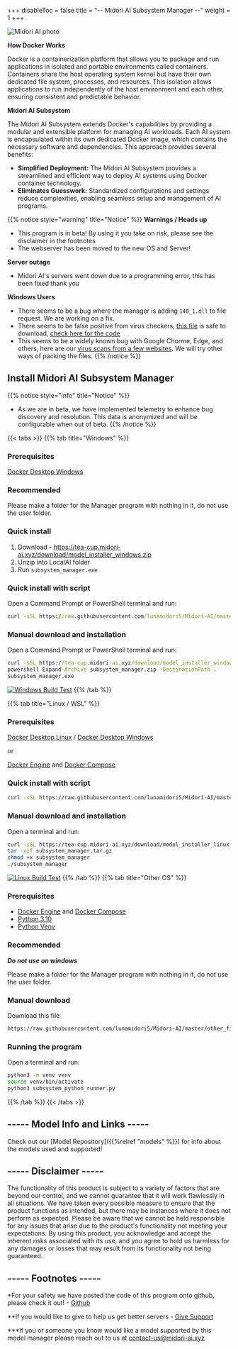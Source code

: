 +++
disableToc = false
title = "-- Midori AI Subsystem Manager --"
weight = 1
+++

![Midori AI photo](https://tea-cup.midori-ai.xyz/download/logosubsystem.png)

**How Docker Works**

Docker is a containerization platform that allows you to package and run applications in isolated and portable environments called containers. Containers share the host operating system kernel but have their own dedicated file system, processes, and resources. This isolation allows applications to run independently of the host environment and each other, ensuring consistent and predictable behavior.

**Midori AI Subsystem**

The Midori AI Subsystem extends Docker's capabilities by providing a modular and extensible platform for managing AI workloads. Each AI system is encapsulated within  its own dedicated Docker image, which contains the necessary software and dependencies. This approach provides several benefits:

* **Simplified Deployment:** The Midori AI Subsystem provides a streamlined and efficient way to deploy AI systems using Docker container technology.
* **Eliminates Guesswork:** Standardized configurations and settings reduce complexities, enabling seamless setup and management of AI programs.

{{% notice style="warning" title="Notice" %}}
**Warnings / Heads up**
- This program is in beta! By using it you take on risk, please see the disclaimer in the footnotes
- The webserver has been moved to the new OS and Server!

**Server outage**
- Midori AI's servers went down due to a programming error, this has been fixed thank you

**Windows Users**
- There seems to be a bug where the manager is adding ``140_1.dll`` to file request. We are working on a fix.
- There seems to be false positive from virus checkers, [this file](https://tea-cup.midori-ai.xyz/download/model_installer_windows.zip) is safe to download, [check here for the code](https://github.com/lunamidori5/Midori-AI/tree/master/other_files)
- This seems to be a widely known bug with Google Chorme, Edge, and others, here are our [virus scans from a few websites](https://www.virustotal.com/gui/url/6d36b491ed76cc9f1e284b43fe7fcd4158696edb5730b614469bbdf6f1e616f0/details). We will try other ways of packing the files.
{{% /notice %}}

## Install Midori AI Subsystem Manager

{{% notice style="info" title="Notice" %}}
- As we are in beta, we have implemented telemetry to enhance bug discovery and resolution. This data is anonymized and will be configurable when out of beta.
{{% /notice %}}

{{< tabs >}}
{{% tab title="Windows" %}}
### Prerequisites
[Docker Desktop Windows](https://docs.docker.com/desktop/install/windows-install/)

### Recommended
Please make a folder for the Manager program with nothing in it, do not use the user folder.

### Quick install

1. Download - https://tea-cup.midori-ai.xyz/download/model_installer_windows.zip
2. Unzip into LocalAI folder
3. Run `subsystem_manager.exe`

### Quick install with script

Open a Command Prompt or PowerShell terminal and run:

```bat
curl -sSL https://raw.githubusercontent.com/lunamidori5/Midori-AI/master/other_files/model_installer/shell_files/model_installer.bat -o subsystem_manager.bat && subsystem_manager.bat
```

### Manual download and installation

Open a Command Prompt or PowerShell terminal and run:

```bat
curl -sSL https://tea-cup.midori-ai.xyz/download/model_installer_windows.zip -o subsystem_manager.zip
powershell Expand-Archive subsystem_manager.zip -DestinationPath .
subsystem_manager.exe
```
[![Windows Build Test](https://github.com/lunamidori5/Midori-AI/actions/workflows/Windows_Build_Test.yml/badge.svg?branch=master)](https://github.com/lunamidori5/Midori-AI/actions/workflows/Windows_Build_Test.yml)
{{% /tab %}}

{{% tab title="Linux / WSL" %}}
### Prerequisites
[Docker Desktop Linux](https://docs.docker.com/desktop/install/linux-install/) / [Docker Desktop Windows](https://docs.docker.com/desktop/install/windows-install/)

or 

[Docker Engine](https://docs.docker.com/engine/install/) and [Docker Compose](https://docs.docker.com/compose/install/)

### Quick install with script

```sh
curl -sSL https://raw.githubusercontent.com/lunamidori5/Midori-AI/master/other_files/model_installer/shell_files/model_installer.sh | sh
```

### Manual download and installation

Open a terminal and run:

```sh
curl -sSL https://tea-cup.midori-ai.xyz/download/model_installer_linux.tar.gz -o subsystem_manager.tar.gz
tar -xzf subsystem_manager.tar.gz
chmod +x subsystem_manager
./subsystem_manager
```
[![Linux Build Test](https://github.com/lunamidori5/Midori-AI/actions/workflows/Linux_Build_Test.yml/badge.svg?branch=master)](https://github.com/lunamidori5/Midori-AI/actions/workflows/Linux_Build_Test.yml)
{{% /tab %}}
{{% tab title="Other OS" %}}
### Prerequisites
- [Docker Engine](https://docs.docker.com/engine/install/) and [Docker Compose](https://docs.docker.com/compose/install/)
- [Python 3.10](https://www.python.org/downloads/release/python-3100/)
- [Python Venv](https://virtualenv.pypa.io/en/latest/installation.html)

### Recommended
***Do not use on windows***

Please make a folder for the Manager program with nothing in it, do not use the user folder.

### Manual download

Download this file

```bash
https://raw.githubusercontent.com/lunamidori5/Midori-AI/master/other_files/midori_ai_manager/subsystem_python_runner.py
```

### Running the program

Open a terminal and run:

```bash
python3 -m venv venv
source venv/bin/activate
python3 subsystem_python_runner.py
```
{{% /tab %}}
{{< /tabs >}}

## ----- Model Info and Links -----

Check out our [Model Repository]({{%relref "models" %}}) for info about the models used and supported!

## ----- Disclaimer -----

The functionality of this product is subject to a variety of factors that are beyond our control, and we cannot guarantee that it will work flawlessly in all situations. We have taken every possible measure to ensure that the product functions as intended, but there may be instances where it does not perform as expected. Please be aware that we cannot be held responsible for any issues that arise due to the product's functionality not meeting your expectations. By using this product, you acknowledge and accept the inherent risks associated with its use, and you agree to hold us harmless for any damages or losses that may result from its functionality not being guaranteed.

## ----- Footnotes -----

*For your safety we have posted the code of this program onto github, please check it out! - [Github](https://github.com/lunamidori5/Midori-AI/tree/master/other_files)

**If you would like to give to help us get better servers - [Give Support](https://paypal.me/midoricookieclub?country.x=US&locale.x=en_US)

***If you or someone you know would like a model supported by this model manager please reach out to us at [contact-us@midori-ai.xyz](mailto:contact-us@midori-ai.xyz)